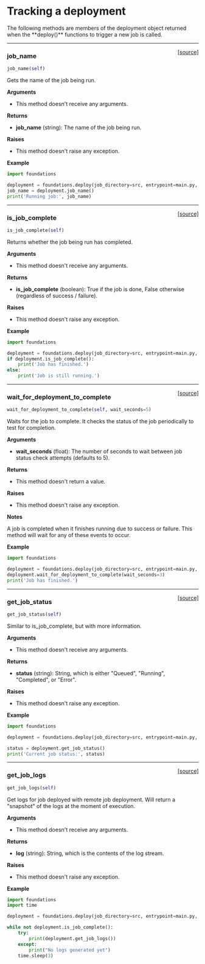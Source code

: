 <h1>Tracking a deployment</h1>
The following methods are members of the deployment object returned when the **deploy()** functions to trigger a new job is called.

----

<span style="float:right;">[[source]](https://github.com/DeepLearnI/foundations/blob/master/foundations/deployment_wrapper.py#L21)</span>

### job_name


```python
job_name(self)
```



Gets the name of the job being run.

__Arguments__

- This method doesn't receive any arguments.

__Returns__

- __job_name__ (string): The name of the job being run.

__Raises__

- This method doesn't raise any exception.

__Example__

```python
import foundations

deployment = foundations.deploy(job_directory=src, entrypoint=main.py, env=aws)
job_name = deployment.job_name()
print('Running job:', job_name)
```


----

<span style="float:right;">[[source]](https://github.com/DeepLearnI/foundations/blob/master/foundations/deployment_wrapper.py#L46)</span>

### is_job_complete


```python
is_job_complete(self)
```



Returns whether the job being run has completed.

__Arguments__

- This method doesn't receive any arguments.

__Returns__

- __is_job_complete__ (boolean): True if the job is done, False otherwise (regardless of success / failure).

__Raises__

- This method doesn't raise any exception.

__Example__

```python
import foundations

deployment = foundations.deploy(job_directory=src, entrypoint=main.py, env=gcp)
if deployment.is_job_complete():
	print('Job has finished.')
else:
	print('Job is still running.')
```


----

<span style="float:right;">[[source]](https://github.com/DeepLearnI/foundations/blob/master/foundations/deployment_wrapper.py#L142)</span>

### wait_for_deployment_to_complete


```python
wait_for_deployment_to_complete(self, wait_seconds=5)
```



Waits for the job to complete. It checks the status of the job periodically to test for completion.

__Arguments__

- __wait_seconds__ (float): The number of seconds to wait between job status check attempts (defaults to 5).

__Returns__

- This method doesn't return a value.

__Raises__

- This method doesn't raise any exception.

__Notes__

A job is completed when it finishes running due to success or failure. This method will wait for
any of these events to occur.

__Example__

```python
import foundations

deployment = foundations.deploy(job_directory=src, entrypoint=main.py, env=gcp)
deployment.wait_for_deployment_to_complete(wait_seconds=3)
print('Job has finished.')
```


----

<span style="float:right;">[[source]](https://github.com/DeepLearnI/foundations/blob/master/foundations/deployment_wrapper.py#L180)</span>

### get_job_status


```python
get_job_status(self)
```



Similar to is_job_complete, but with more information.

__Arguments__

- This method doesn't receive any arguments.

__Returns__

- __status__ (string): String, which is either "Queued", "Running", "Completed", or "Error".

__Raises__

- This method doesn't raise any exception.

__Example__

```python
import foundations

deployment = foundations.deploy(job_directory=src, entrypoint=main.py, env=gcp)

status = deployment.get_job_status()
print('Current job status:', status)
```


----

<span style="float:right;">[[source]](https://github.com/DeepLearnI/foundations/blob/master/foundations/deployment_wrapper.py#L206)</span>

### get_job_logs


```python
get_job_logs(self)
```



Get logs for job deployed with remote job deployment. Will return a "snapshot" of the logs at the moment of execution.

__Arguments__

- This method doesn't receive any arguments.

__Returns__

- __log__ (string): String, which is the contents of the log stream.

__Raises__

- This method doesn't raise any exception.

__Example__

```python
import foundations
import time

deployment = foundations.deploy(job_directory=src, entrypoint=main.py, env=gcp)

while not deployment.is_job_complete():
	try:
	    print(deployment.get_job_logs())
	except:
	    print("No logs generated yet")
	time.sleep(3)
```


